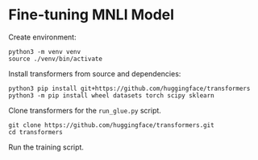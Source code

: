 # Fine-tuning MNLI Model

Create environment:

```
python3 -m venv venv
source ./venv/bin/activate
```

Install transformers from source and dependencies:

```
python3 pip install git+https://github.com/huggingface/transformers
python3 -m pip install wheel datasets torch scipy sklearn
```

Clone transformers for the `run_glue.py` script.

```
git clone https://github.com/huggingface/transformers.git
cd transformers
```

Run the training script.
